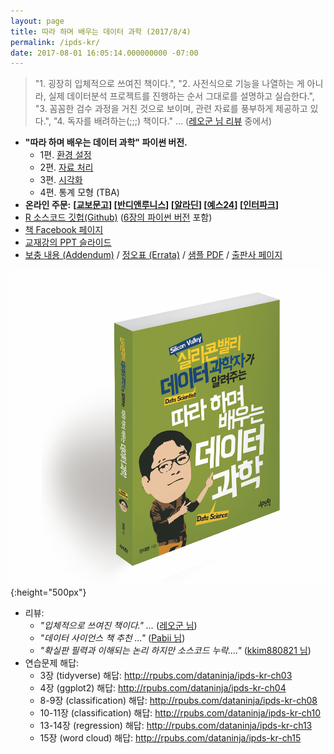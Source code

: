 ```yaml
---
layout: page
title: 따라 하며 배우는 데이터 과학 (2017/8/4)
permalink: /ipds-kr/
date: 2017-08-01 16:05:14.000000000 -07:00
---
```

> "1. 굉장히 입체적으로 쓰여진 책이다.", "2. 사전식으로 기능을 나열하는 게 아니라, 실제 데이터분석 프로젝트를 진행하는 순서 그대로를 설명하고 실습한다.", "3. 꼼꼼한 검수 과정을 거친 것으로 보이며, 관련 자료를 풍부하게 제공하고 있다.", "4. 독자를 배려하는(;;;) 책이다." ... ([레오군 님 리뷰](http://leoslife.com/archives/4156) 중에서)


- **<i class="fa fa-newspaper-o"></i> "따라 하며 배우는 데이터 과학" 파이썬 버전.**
    - 1편. [환경 설정](/ipds-kr/python-setup/)
    - 2편. [자료 처리](/ipds-kr/python-data-processing/)
    - 3편. [시각화](/ipds-kr/python-data-visualization/)
    - 4편. 통계 모형 (TBA)
- <i class="fa fa-credit-card"></i> **온라인 주문:**
    **[[교보문고](http://www.kyobobook.co.kr/product/detailViewKor.laf?ejkGb=KOR&amp;mallGb=KOR&amp;barcode=9791185890869&amp;orderClick=LAH&amp;Kc=)]
    [[반디앤루니스](http://www.bandinlunis.com/front/product/detailProduct.do?prodId=4091469)]
    [[알라딘](http://www.aladin.co.kr/shop/wproduct.aspx?ItemId=114635394)]
    [[예스24](http://www.yes24.com/24/goods/44184320?scode=029)]
    [[인터파크](http://book.interpark.com/product/BookDisplay.do?_method=detail&amp;sc.shopNo=0000400000&amp;sc.prdNo=268696794&amp;sc.saNo=003002001&amp;bid1=search&amp;bid2=product&amp;bid3=img&amp;bid4=001)]**
- <i class="fa fa-github"></i> [R 소스코드 깃헙(Github)](https://github.com/jaimyoung/ipds-kr)
    ([6장의 파이썬 버전](https://github.com/jaimyoung/ipds-kr/blob/master/ch06-statistics-concepts/ch06-statistics-concepts.ipynb) 포함)
- <i class="fa fa-facebook-official"></i> [책 Facebook 페이지](https://www.facebook.com/dataninja.me/)
- <i class="fa fa-slideshare"></i> [교재강의 PPT 슬라이드](/ipds-kr/slides-ppt/)
- [보충 내용 (Addendum)](/ipds-kr/addendum/) / [정오표 (Errata)](/ipds-kr/errata/)
    / [샘플 PDF](https://statkwon.files.wordpress.com/2017/08/e18484e185a1e18485e185a1e18492e185a1e18486e185a7e18487e185a2e1848be185aee18482e185b3e186abe18483e185a6e1848be185b5e18490e185a5e18480.pdf) / 
    [출판사 페이지](http://jpub.tistory.com/708)

![책 표지 입체](/assets/ipds-kr-cover-3d.png){:height="500px"}

- <i class="fa fa-heart"></i> 리뷰:
    - *"입체적으로 쓰여진 책이다." ...* ([레오군 님](http://leoslife.com/archives/4156))
    - *"데이터 사이언스 책 추천 ..."* ([Pabii 님](https://pabii.co/data-science-book-review-1/))
    - *"확실판 필력과 이해되는 논리 하지만 소스코드 누락...."* ([kkim880821 님](http://blog.naver.com/kkim880821/221078313516))
- <i class="fa fa-question-circle"></i> 연습문제 해답:
    - 3장 (tidyverse) 해답: <a href="http://rpubs.com/dataninja/ipds-kr-ch03">http://rpubs.com/dataninja/ipds-kr-ch03</a>
    - 4장 (ggplot2) 해답: <a href="http://rpubs.com/dataninja/ipds-kr-ch04">http://rpubs.com/dataninja/ipds-kr-ch04</a>
    - 8-9장 (classification) 해답: <a href="http://rpubs.com/dataninja/ipds-kr-ch08">http://rpubs.com/dataninja/ipds-kr-ch08</a>
    - 10-11장 (classification) 해답: <a href="http://rpubs.com/dataninja/ipds-kr-ch10">http://rpubs.com/dataninja/ipds-kr-ch10</a>
    - 13-14장 (regression) 해답: <a href="http://rpubs.com/dataninja/ipds-kr-ch13">http://rpubs.com/dataninja/ipds-kr-ch13</a>
    - 15장 (word cloud) 해답: <a href="http://rpubs.com/dataninja/ipds-kr-ch15">http://rpubs.com/dataninja/ipds-kr-ch15</a>


